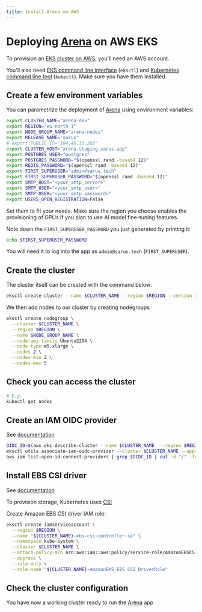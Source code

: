 ```yaml
---
title: Install Arena on AWS
---
```


# Deploying [Arena](https://github.com/arena-ai/arena) on AWS EKS

To provision an [EKS cluster on AWS](https://docs.aws.amazon.com/eks/latest/userguide/create-cluster.html), you'll need an AWS account.

You'll also need [EKS command line interface](https://eksctl.io/) (`eksctl`) and [Kubernetes command line tool](https://kubernetes.io/docs/reference/kubectl/) (`kubectl`).
Make sure you have them installed.

## Create a few environment variables

You can parametrize the deployment of [Arena](https://github.com/arena-ai/arena) using environment variables:
```sh
export CLUSTER_NAME="arena-dev"
export REGION="eu-north-1"
export NODE_GROUP_NAME="arena-nodes"
export RELEASE_NAME="sarus"
# export PUBLIC_IP="104.46.33.202"
export CLUSTER_HOST="arena-staging.sarus.app"
export POSTGRES_USER="postgres"
export POSTGRES_PASSWORD="$(openssl rand -base64 12)"
export REDIS_PASSWORD="$(openssl rand -base64 12)"
export FIRST_SUPERUSER="admin@sarus.tech"
export FIRST_SUPERUSER_PASSWORD="$(openssl rand -base64 12)"
export SMTP_HOST="<your_smtp_server>"
export SMTP_USER="<your_smtp_user>"
export SMTP_USER="<your_smtp_password>"
export USERS_OPEN_REGISTRATION=False
```

Set them to fit your needs. Make sure the region you choose enables the provisioning of GPUs if you plan to use AI model fine-tuning features.

Note down the `FIRST_SUPERUSER_PASSWORD` you just generated by printing it:
```sh
echo $FIRST_SUPERUSER_PASSWORD
```

You will need it to log into the app as `admin@sarus.tech` (`FIRST_SUPERUSER`).

## Create the cluster

The cluster itself can be created with the command below:

```sh
eksctl create cluster --name $CLUSTER_NAME --region $REGION --version 1.30 --without-nodegroup
```

We then add nodes to our cluster by creating nodegroups

```sh
eksctl create nodegroup \
  --cluster $CLUSTER_NAME \
  --region $REGION \
  --name $NODE_GROUP_NAME \
  --node-ami-family Ubuntu2204 \
  --node-type m5.xlarge \
  --nodes 2 \
  --nodes-min 2 \
  --nodes-max 5
```

## Check you can access the cluster

```sh
# E.g.
kubectl get nodes
```

## Create an IAM OIDC provider

See [documentation](https://docs.aws.amazon.com/eks/latest/userguide/enable-iam-roles-for-service-accounts.html)

```sh
OIDC_ID=$(aws eks describe-cluster --name $CLUSTER_NAME  --region $REGION --query "cluster.identity.oidc.issuer" --output text | cut -d '/' -f 5)
eksctl utils associate-iam-oidc-provider --cluster $CLUSTER_NAME --approve --region $REGION
aws iam list-open-id-connect-providers | grep $OIDC_ID | cut -d "/" -f4
```

## Install EBS CSI driver

See [documentation](https://docs.aws.amazon.com/eks/latest/userguide/ebs-csi.html)

To provision storage, Kubernetes uses [CSI](https://kubernetes.io/docs/concepts/storage/volumes/#csi)

Create Amazon EBS CSI driver IAM role:
```sh
eksctl create iamserviceaccount \
  --region $REGION \
  --name "${CLUSTER_NAME}-ebs-csi-controller-sa" \
  --namespace kube-system \
  --cluster $CLUSTER_NAME \
  --attach-policy-arn arn:aws:iam::aws:policy/service-role/AmazonEBSCSIDriverPolicy \
  --approve \
  --role-only \
  --role-name "${CLUSTER_NAME}-AmazonEKS_EBS_CSI_DriverRole"
```

## Check the cluster configuration

You have now a working cluster ready to run the [Arena](https://github.com/arena-ai/arena) app